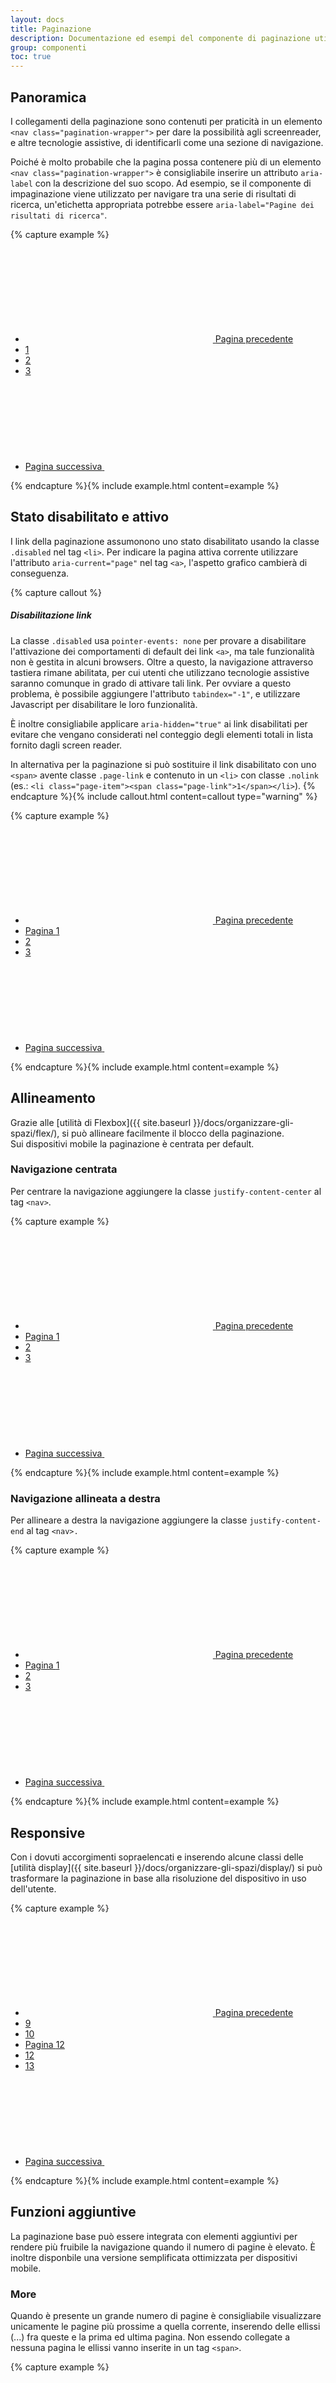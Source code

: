 ```yaml
---
layout: docs
title: Paginazione
description: Documentazione ed esempi del componente di paginazione utile per indicare una serie di contenuti correlati tra più pagine.
group: componenti
toc: true
---
```


## Panoramica

I collegamenti della paginazione sono contenuti per praticità in un elemento `<nav class="pagination-wrapper">` per dare la possibilità agli screenreader, e altre tecnologie assistive, di identificarli come una sezione di navigazione.

Poiché è molto probabile che la pagina possa contenere più di un elemento `<nav class="pagination-wrapper">` è consigliabile inserire un attributo `aria-label` con la descrizione del suo scopo. Ad esempio, se il componente di impaginazione viene utilizzato per navigare tra una serie di risultati di ricerca, un'etichetta appropriata potrebbe essere `aria-label="Pagine dei risultati di ricerca"`.

{% capture example %}
<nav class="pagination-wrapper" aria-label="Esempio di navigazione della pagina">
  <ul class="pagination">
    <li class="page-item">
      <a class="page-link" href="#">
        <svg class="icon icon-primary"><use href="{{ site.baseurl }}/dist/svg/sprite.svg#it-chevron-left"></use></svg>
        <span class="sr-only">Pagina precedente</span>
      </a>
    </li>
    <li class="page-item"><a class="page-link" href="#">1</a></li>
    <li class="page-item"><a class="page-link" href="#">2</a></li>
    <li class="page-item"><a class="page-link" href="#">3</a></li>
    <li class="page-item">
      <a class="page-link" href="#">
        <span class="sr-only">Pagina successiva</span>
        <svg class="icon icon-primary"><use href="{{ site.baseurl }}/dist/svg/sprite.svg#it-chevron-right"></use></svg>
      </a>
    </li>
  </ul>
</nav>
{% endcapture %}{% include example.html content=example %}

## Stato disabilitato e attivo

I link della paginazione assumonono uno stato disabilitato usando la classe `.disabled` nel tag `<li>`.
Per indicare la pagina attiva corrente utilizzare l'attributo `aria-current="page"` nel tag `<a>`, l'aspetto grafico cambierà di conseguenza.

{% capture callout %}
##### Disabilitazione link

La classe `.disabled` usa `pointer-events: none` per provare a disabilitare l'attivazione dei comportamenti di default dei link `<a>`, ma tale funzionalità non è gestita in alcuni browsers. Oltre a questo, la navigazione attraverso tastiera rimane abilitata, per cui utenti che utilizzano tecnologie assistive saranno comunque in grado di attivare tali link. Per ovviare a questo problema, è possibile aggiungere l'attributo `tabindex="-1"`,  e utilizzare Javascript per disabilitare le loro funzionalità.

È inoltre consigliabile applicare `aria-hidden="true"` ai link disabilitati per evitare che vengano considerati nel conteggio degli elementi totali in lista fornito dagli screen reader.

In alternativa per la paginazione si può sostituire il link disabilitato con uno `<span>` avente classe `.page-link` e contenuto in un `<li>` con classe `.nolink` (es.: `<li class="page-item"><span class="page-link">1</span></li>`).
{% endcapture %}{% include callout.html content=callout type="warning" %}

{% capture example %}
<nav class="pagination-wrapper" aria-label="Esempio di paginazione">
  <ul class="pagination">
    <li class="page-item disabled">
      <a class="page-link" href="#" tabindex="-1" aria-hidden="true">
        <svg class="icon icon-primary"><use href="{{ site.baseurl }}/dist/svg/sprite.svg#it-chevron-left"></use></svg>
        <span class="sr-only">Pagina precedente</span>
      </a>
    </li>
    <li class="page-item">
      <a class="page-link" href="#" aria-current="page">
        <span class="d-inline-block d-sm-none">Pagina </span>1
      </a>
    </li>
    <li class="page-item"><a class="page-link" href="#">2</a></li>
    <li class="page-item disabled">
      <a class="page-link" href="#" tabindex="-1" aria-hidden="true">3</a>
    </li>
    <li class="page-item disabled">
      <a class="page-link" href="#" tabindex="-1" aria-hidden="true">
        <span class="sr-only">Pagina successiva</span>
        <svg class="icon icon-primary"><use href="{{ site.baseurl }}/dist/svg/sprite.svg#it-chevron-right"></use></svg>
      </a>
    </li>
  </ul>
</nav>
{% endcapture %}{% include example.html content=example %}

## Allineamento

Grazie alle [utilità di Flexbox]({{ site.baseurl }}/docs/organizzare-gli-spazi/flex/), si può allineare facilmente il blocco della paginazione.<br>
Sui dispositivi mobile la paginazione è centrata per default.

### Navigazione centrata
Per centrare la navigazione aggiungere la classe `justify-content-center` al tag `<nav>`.

{% capture example %}
<nav class="pagination-wrapper justify-content-center" aria-label="Navigazione centrata">
  <ul class="pagination">
    <li class="page-item disabled">
      <a class="page-link" href="#" tabindex="-1" aria-hidden="true">
        <svg class="icon icon-primary"><use href="{{ site.baseurl }}/dist/svg/sprite.svg#it-chevron-left"></use></svg>
        <span class="sr-only">Pagina precedente</span>
      </a>
    </li>
    <li class="page-item">
      <a class="page-link" href="#" aria-current="page">
        <span class="d-inline-block d-sm-none">Pagina </span>1
      </a>
    </li>
    <li class="page-item"><a class="page-link" href="#">2</a></li>
    <li class="page-item"><a class="page-link" href="#">3</a></li>
    <li class="page-item">
      <a class="page-link" href="#">
        <span class="sr-only">Pagina successiva</span>
        <svg class="icon icon-primary"><use href="{{ site.baseurl }}/dist/svg/sprite.svg#it-chevron-right"></use></svg>
      </a>
    </li>
  </ul>
</nav>
{% endcapture %}{% include example.html content=example %}

### Navigazione allineata a destra
Per allineare a destra la navigazione aggiungere la classe `justify-content-end` al tag `<nav>.`

{% capture example %}
<nav class="pagination-wrapper justify-content-end" aria-label="Navigazione allineata a destra">
  <ul class="pagination">
    <li class="page-item disabled">
      <a class="page-link" href="#" tabindex="-1" aria-hidden="true">
        <svg class="icon icon-primary"><use href="{{ site.baseurl }}/dist/svg/sprite.svg#it-chevron-left"></use></svg>
        <span class="sr-only">Pagina precedente</span>
      </a>
    </li>
    <li class="page-item">
      <a class="page-link" href="#" aria-current="page">
        <span class="d-inline-block d-sm-none">Pagina </span>1
      </a>
    </li>
    <li class="page-item"><a class="page-link" href="#">2</a></li>
    <li class="page-item"><a class="page-link" href="#">3</a></li>
    <li class="page-item">
      <a class="page-link" href="#">
        <span class="sr-only">Pagina successiva</span>
        <svg class="icon icon-primary"><use href="{{ site.baseurl }}/dist/svg/sprite.svg#it-chevron-right"></use></svg>
      </a>
    </li>
  </ul>
</nav>
{% endcapture %}{% include example.html content=example %}

## Responsive

Con i dovuti accorgimenti sopraelencati e inserendo alcune classi delle [utilità display]({{ site.baseurl }}/docs/organizzare-gli-spazi/display/) si può trasformare la paginazione in base alla risoluzione del dispositivo in uso dell'utente.

{% capture example %}
<nav class="pagination-wrapper" aria-label="Esempio di navigazione responsive della pagina">
  <ul class="pagination justify-content-center">
    <li class="page-item">
      <a class="page-link" href="#">
        <svg class="icon icon-primary"><use href="{{ site.baseurl }}/dist/svg/sprite.svg#it-chevron-left"></use></svg>
        <span class="sr-only">Pagina precedente</span>
      </a>
    </li>
    <li class="page-item d-none d-sm-flex">
      <a class="page-link" href="#">9</a>
    </li>
    <li class="page-item d-none d-sm-flex">
      <a class="page-link" href="#">10</a>
    </li>
    <li class="page-item active">
      <a class="page-link" href="#" aria-current="page">
        <span class="d-inline-block d-sm-none">Pagina </span>12
      </a>
    </li>
    <li class="page-item d-none d-sm-flex">
      <a class="page-link" href="#">12</a>
    </li>
    <li class="page-item d-none d-sm-flex">
      <a class="page-link" href="#">13</a>
    </li>
    <li class="page-item">
      <a class="page-link" href="#">
        <span class="sr-only">Pagina successiva</span>
        <svg class="icon icon-primary"><use href="{{ site.baseurl }}/dist/svg/sprite.svg#it-chevron-right"></use></svg>
      </a>
    </li>
  </ul>
</nav>
{% endcapture %}{% include example.html content=example %}

## Funzioni aggiuntive
La paginazione base può essere integrata con elementi aggiuntivi per rendere più fruibile la navigazione quando il numero di pagine è elevato. È inoltre disponbile una versione semplificata ottimizzata per dispositivi mobile.

### More
Quando è presente un grande numero di pagine è consigliabile visualizzare unicamente le pagine più prossime a quella corrente, inserendo delle ellissi (...) fra queste e la prima ed ultima pagina. Non essendo collegate a nessuna pagina le ellissi vanno inserite in un tag `<span>`.

{% capture example %}
<nav class="pagination-wrapper" aria-label="Esempio di navigazione con ellissi/more">
  <ul class="pagination">
    <li class="page-item">
      <a class="page-link" href="#">
        <svg class="icon icon-primary"><use href="{{ site.baseurl }}/dist/svg/sprite.svg#it-chevron-left"></use></svg>
        <span class="sr-only">Pagina precedente</span>
      </a>
    </li>
    <li class="page-item"><a class="page-link" href="#">1</a></li>
    <li class="page-item">
      <span class="page-link">...</span>
    </li>
    <li class="page-item"><a class="page-link" href="#">24</a></li>
    <li class="page-item"><a class="page-link" href="#">25</a></li>
    <li class="page-item active">
      <a class="page-link" href="#" aria-current="page">
        <span class="d-inline-block d-sm-none">Pagina </span>26
      </a>
    </li>
    <li class="page-item"><a class="page-link" href="#">27</a></li>
    <li class="page-item"><a class="page-link" href="#">28</a></li>
    <li class="page-item">
      <span class="page-link">...</span>
    </li>
    <li class="page-item"><a class="page-link" href="#">50</a></li>
    <li class="page-item">
      <a class="page-link" href="#">
        <span class="sr-only">Pagina successiva</span>
        <svg class="icon icon-primary"><use href="{{ site.baseurl }}/dist/svg/sprite.svg#it-chevron-right"></use></svg>
      </a>
    </li>
  </ul>
</nav>
{% endcapture %}{% include example.html content=example %}

### Page changer
Per velocizzare la navigazione è possibile inserire un menu "Page changer".

{% capture example %}
<nav class="pagination-wrapper" aria-label="Esempio di navigazione con page changer">
  <ul class="pagination">
    <li class="page-item">
      <a class="page-link" href="#">
        <svg class="icon icon-primary"><use href="{{ site.baseurl }}/dist/svg/sprite.svg#it-chevron-left"></use></svg>
        <span class="sr-only">Pagina precedente</span>
      </a>
    </li>
    <li class="page-item"><a class="page-link" href="#">1</a></li>
    <li class="page-item"><span class="page-link">...</span></li>
    <li class="page-item"><a class="page-link" href="#">24</a></li>
    <li class="page-item"><a class="page-link" href="#">25</a></li>
    <li class="page-item active">
      <a class="page-link" href="#" aria-current="page">
        <span class="d-inline-block d-sm-none">Pagina </span>26
      </a>
    </li>
    <li class="page-item"><a class="page-link" href="#">27</a></li>
    <li class="page-item"><a class="page-link" href="#">28</a></li>
    <li class="page-item"><span class="page-link">...</span></li>
    <li class="page-item"><a class="page-link" href="#">50</a></li>
    <li class="page-item">
      <a class="page-link" href="#">
        <span class="sr-only">Pagina successiva</span>
        <svg class="icon icon-primary"><use href="{{ site.baseurl }}/dist/svg/sprite.svg#it-chevron-right"></use></svg>
      </a>
    </li>
  </ul>
  <div class="dropdown">
    <a class="btn btn-dropdown dropdown-toggle" href="#" role="button" id="pagerChanger" data-toggle="dropdown" aria-haspopup="true" aria-expanded="false" aria-label="Salta alla pagina">pag. 10</a>
    <div class="dropdown-menu" aria-labelledby="pagerChanger">
      <div class="link-list-wrapper">
        <ul class="link-list">
           <li><a class="list-item active" href="#" aria-current="page"><span>pag. 10</span></a></li>
           <li><a class="list-item" href="#"><span>pag. 20</span></a></li>
           <li><a class="list-item" href="#"><span>pag. 30</span></a></li>
           <li><a class="list-item" href="#"><span>pag. 40</span></a></li>
           <li><a class="list-item" href="#"><span>pag. 50</span></a></li>
        </ul>
      </div>
    </div>
  </div>
</nav>
{% endcapture %}{% include example.html content=example %}

### Jump to page
Con l'elemento aggiuntivo "Jump to page" l'utente può specificare un numero di pagina concreto.

{% capture example %}
<nav class="pagination-wrapper" aria-label="Esempio di navigazione con jump to page">
  <ul class="pagination">
    <li class="page-item">
      <a class="page-link" href="#">
        <svg class="icon icon-primary"><use href="{{ site.baseurl }}/dist/svg/sprite.svg#it-chevron-left"></use></svg>
        <span class="sr-only">Pagina precedente</span>
      </a>
    </li>
    <li class="page-item"><a class="page-link" href="#">1</a></li>
    <li class="page-item"><span class="page-link">...</span></li>
    <li class="page-item"><a class="page-link" href="#">24</a></li>
    <li class="page-item"><a class="page-link" href="#">25</a></li>
    <li class="page-item active">
      <a class="page-link" href="#" aria-current="page">
        <span class="d-inline-block d-sm-none">Pagina </span>26
      </a>
    </li>
    <li class="page-item"><a class="page-link" href="#">27</a></li>
    <li class="page-item"><a class="page-link" href="#">28</a></li>
    <li class="page-item"><span class="page-link">...</span></li>
    <li class="page-item"><a class="page-link" href="#">50</a></li>
    <li class="page-item">
      <a class="page-link" href="#">
        <span class="sr-only">Pagina successiva</span>
        <svg class="icon icon-primary"><use href="{{ site.baseurl }}/dist/svg/sprite.svg#it-chevron-right"></use></svg>
      </a>
    </li>
  </ul>
  <div class="form-group">
    <input type="text" class="form-control" id="jumpToPage" maxlength="3">
    <label for="jumpToPage"><span aria-hidden="true">Vai a ...</span><span class="sr-only">Indica la pagina desiderata</span></label>
  </div>
</nav>
{% endcapture %}{% include example.html content=example %}

### Simple mode
La paginazione in versione "Simple mode" è ottimizzata per i dispositivi mobile. Può essere utilizzata anche su tablet e desktop quando il numero di pagine è ridotto.

{% capture example %}
<nav class="pagination-wrapper" aria-label="Esempio di navigazione simple mode">
  <ul class="pagination" aria-label="Pagina 1 di 5">
    <li class="page-item disabled">
      <a class="page-link" href="#" tabindex="-1" aria-hidden="true">
        <svg class="icon icon-primary"><use href="{{ site.baseurl }}/dist/svg/sprite.svg#it-chevron-left"></use></svg>
        <span class="sr-only">Pagina precedente</span>
      </a>
    </li>
    <li class="page-item"><span class="page-link">1</span></li>
    <li class="page-item"><span class="page-link">/</span></li>
    <li class="page-item"><span class="page-link">5</span></li>
    <li class="page-item sr-only">
      <a class="page-link" href="#" aria-current="page">Pagina 1 di 5</a>
    </li>
    <li class="page-item">
      <a class="page-link" href="#">
        <span class="sr-only">Pagina successiva</span>
        <svg class="icon icon-primary"><use href="{{ site.baseurl }}/dist/svg/sprite.svg#it-chevron-right"></use></svg>
      </a>
    </li>
  </ul>
</nav>
{% endcapture %}{% include example.html content=example %}

### Link testuali
Le icone chevron utilizzate come link di navigazione possono essere sostituite da link testuali come "precedente" e "successiva". In tal caso al tag `<a>` contenente il testo dovrà essere aggiunta la classe `.text`. Es: `<a class="page-link text" href="#">Precedente</a>`.
Notare come sia stato inserito il testo "Pagina" in un elemento `<span class="sr-only">` invisibile su schermo ma enunciabile dagli screen reader per facilitare la comprensione agli utenti che utilizzano tecnologie assistive.

{% capture example %}
<nav class="pagination-wrapper" aria-label="Esempio di navigazione con link testuali">
  <ul class="pagination">
    <li class="page-item">
      <a class="page-link text" href="#"><span class="sr-only">Pagina </span>Precedente</a>
    </li>
    <li class="page-item"><a class="page-link" href="#">1</a></li>
    <li class="page-item"><span class="page-link">...</span></li>
    <li class="page-item"><a class="page-link" href="#">24</a></li>
    <li class="page-item"><a class="page-link" href="#">25</a></li>
    <li class="page-item active">
      <a class="page-link" href="#" aria-current="page">
        <span class="d-inline-block d-sm-none">Pagina </span>26
      </a>
    </li>
    <li class="page-item"><a class="page-link" href="#">27</a></li>
    <li class="page-item"><a class="page-link" href="#">28</a></li>
    <li class="page-item"><span class="page-link">...</span></li>
    <li class="page-item"><a class="page-link" href="#">50</a></li>
    <li class="page-item">
      <a class="page-link text" href="#"><span class="sr-only">Pagina </span>Successiva</a>
    </li>
  </ul>
</nav>
{% endcapture %}{% include example.html content=example %}

### Total number
Aggiungendo al classe `.pagination-total` al tag `<nav>` che contiene la paginazione è possibile indicare il numero totale di pagine all'interno di un tag `<p>` collocato priam della chiusura del `<nav>`.

{% capture example %}
<nav class="pagination-wrapper pagination-total" aria-label="Esempio di navigazione con total number">
  <ul class="pagination">
    <li class="page-item">
      <a class="page-link" href="#">
        <svg class="icon icon-primary"><use href="{{ site.baseurl }}/dist/svg/sprite.svg#it-chevron-left"></use></svg>
        <span class="sr-only">Pagina precedente</span>
      </a>
    </li>
    <li class="page-item"><a class="page-link" href="#">1</a></li>
    <li class="page-item"><span class="page-link">...</span></li>
    <li class="page-item active">
      <a class="page-link" href="#" aria-current="page">
        <span class="d-inline-block d-sm-none">Pagina </span>24
      </a>
    </li>
    <li class="page-item"><a class="page-link" href="#">25</a></li>
    <li class="page-item"><a class="page-link" href="#">26</a></li>
    <li class="page-item"><a class="page-link" href="#">27</a></li>
    <li class="page-item"><a class="page-link" href="#">28</a></li>
    <li class="page-item"><span class="page-link">...</span></li>
    <li class="page-item"><a class="page-link" href="#">50</a></li>
    <li class="page-item">
      <a class="page-link" href="#">
        <span class="sr-only">Pagina successiva</span>
        <svg class="icon icon-primary"><use href="{{ site.baseurl }}/dist/svg/sprite.svg#it-chevron-right"></use></svg>
      </a>
    </li>
  </ul>
  <p><span class="sr-only">Pagina</span> 24 di 50</p>
</nav>
{% endcapture %}{% include example.html content=example %}

